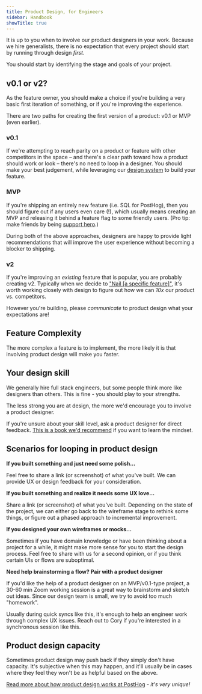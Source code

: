 ```yaml
---
title: Product Design, for Engineers
sidebar: Handbook
showTitle: true
---
```


It is up to you when to involve our product designers in your work. Because we hire generalists, there is no expectation that every project should start by running through design _first_. 

You should start by identifying the stage and goals of your project.

## v0.1 or v2?

As the feature owner, you should make a choice if you're building a very basic first iteration of something, or if you're improving the experience.

There are two paths for creating the first version of a product: v0.1 or MVP (even earlier).

### v0.1

If we're attempting to reach parity on a product or feature with other competitors in the space – and there's a clear path toward how a product should work or look – there's no need to loop in a designer. You should make your best judgement, while leveraging our [design system](https://storybook.posthog.net) to build your feature.

### MVP

If you're shipping an entirely new feature (i.e. SQL for PostHog), then you should figure out if any users even care (!), which usually means creating an MVP and releasing it behind a feature flag to some friendly users. (Pro tip: make friends by being [support hero](/handbook/engineering/support-hero).)

During both of the above approaches, designers are happy to provide light recommendations that will improve the user experience without becoming a blocker to shipping.

### v2

If you're improving an _existing_ feature that is popular, you are probably creating v2. Typically when we decide to ["Nail [a specific feature]"](/blog/product-360#4-we-created-two-very-basic-frameworks), it's worth working closely with design to figure out how we can _10x_ our product vs. competitors.

However you're building, please _communicate_ to product design what your expectations are!

## Feature Complexity

The more complex a feature is to implement, the more likely it is that involving product design will make you faster.

## Your design skill

We generally hire full stack engineers, but some people think more like designers than others. This is fine - you should play to your strengths.

The less strong you are at design, the more we'd encourage you to involve a product designer.

If you're unsure about your skill level, ask a product designer for direct feedback. [This is a book we'd recommend](https://en.wikipedia.org/wiki/The_Design_of_Everyday_Things) if you want to learn the mindset.

## Scenarios for looping in product design

**If you built something and just need some polish...**

Feel free to share a link (or screenshot) of what you've built. We can provide UX or design feedback for your consideration.

**If you built something and realize it needs some UX love...**

Share a link (or screenshot) of what you've built. Depending on the state of the project, we can either go back to the wireframe stage to rethink some things, or figure out a phased approach to incremental improvement.

**If you designed your own wireframes or mocks...**

Sometimes if you have domain knowledge or have been thinking about a project for a while, it might make more sense for you to start the design process. Feel free to share with us for a second opinion, or if you think certain UIs or flows are suboptimal.

**Need help brainstorming a flow? Pair with a product designer**

If you'd like the help of a product designer on an MVP/v0.1-type project, a 30-60 min Zoom working session is a great way to brainstorm and sketch out ideas. Since our design team is small, we try to avoid too much "homework".

Usually during quick syncs like this, it's enough to help an engineer work through complex UX issues. Reach out to Cory if you're interested in a synchronous session like this.

## Product design capacity

Sometimes product design may push back if they simply don't have capacity. It's subjective when this may happen, and it'll usually be in cases where they feel they won't be as helpful based on the above.

[Read more about how product design works at PostHog](/handbook/design/process) - _it's very unique!_
